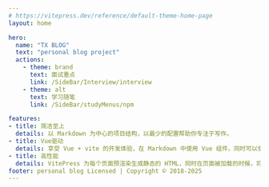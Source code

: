 ```yaml
---
# https://vitepress.dev/reference/default-theme-home-page
layout: home

hero:
  name: "TX BLOG"
  text: "personal blog project"
  actions:
    - theme: brand
      text: 面试重点
      link: /SideBar/Interview/interview
    - theme: alt
      text: 学习随笔
      link: /SideBar/studyMenus/npm

features:
- title: 简洁至上
  details: 以 Markdown 为中心的项目结构，以最少的配置帮助你专注于写作。
- title: Vue驱动
  details: 享受 Vue + vite 的开发体验，在 Markdown 中使用 Vue 组件，同时可以使用 Vue 来开发自定义主题。
- title: 高性能
  details: VitePress 为每个页面预渲染生成静态的 HTML，同时在页面被加载的时候，将作为 SPA 运行。
footer: personal blog Licensed | Copyright © 2018-2025
---
```


